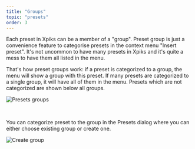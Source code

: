 ```yaml
---
title: "Groups"
topic: "presets"
order: 3
---
```


Each preset in Xpiks can be a member of a "group". Preset group is just a convenience feature to categorise presets in the context menu "Insert preset". It's not uncommon to have many presets in Xpiks and it's quite a mess to have them all listed in the menu.

That's how preset groups work: if a preset is categorized to a group, the menu will show a group with this preset. If many presets are categorized to a single group, it will have all of them in the menu. Presets which are not categorized are shown below all groups.

<p>
  <img alt="Presets groups" src="{{site.url}}/images/tutorials/presets/groups.gif" class="small-12 large-12" />
</p>

<br />

You can categorize preset to the group in the Presets dialog where you can either choose existing group or create one.

<p>
  <img alt="Create group" src="{{site.url}}/images/tutorials/presets/create-group.gif" class="small-12 large-12" />
</p>
